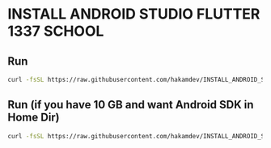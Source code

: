 # INSTALL ANDROID STUDIO FLUTTER 1337 SCHOOL
## Run
```sh
curl -fsSL https://raw.githubusercontent.com/hakamdev/INSTALL_ANDROID_STUDIO_FLUTTER_1337_SCHOOL/master/setup_new.sh | zsh
```

## Run (if you have 10 GB and want Android SDK in Home Dir)
``` sh
curl -fsSL https://raw.githubusercontent.com/hakamdev/INSTALL_ANDROID_STUDIO_FLUTTER_1337_SCHOOL/master/setup_in_home.sh | zsh
```
